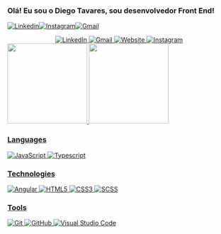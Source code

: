 ### Olá! Eu sou o Diego Tavares, sou desenvolvedor Front End!

[![Linkedin](https://img.shields.io/badge/LinkedIn-0077B5?style=for-the-badge&logo=linkedin&logoColor=whit)](https://www.linkedin.com/in/diego-tavares-09227518b/)[![Instagram](https://img.shields.io/badge/Instagram-E4405F?style=for-the-badge&logo=instagram&logoColor=white)](https://www.instagram.com/diego.tavares.m/)[![Gmail](https://img.shields.io/badge/Gmail-D14836?style=for-the-badge&logo=gmail&logoColor=white)](https://mail.google.com/mail/u/0/#inbox?compose=CllgCJvlHdxnDdjxsTMxPfFbBsJBkSFwQdsxbnqpFGjWqnWqLMcvvwTsTDsvKsKlLTswfhNNbSB)

<div align="center">
  <a href='[https://linkedin.com/in/ruanportella](https://www.linkedin.com/in/diego-tavares-09227518b/)'>
  <img src='https://img.shields.io/badge/-LinkedIn-%230077B5?style=for-the-badge&logo=linkedin&logoColor=white' alt='LinkedIn'/>
  </a>
  <a href='[mailto:diegomelo437@gmail.com](https://www.instagram.com/diego.tavares.m/)'>
  <img src='https://img.shields.io/badge/-Gmail-%23333?style=for-the-badge&logo=gmail&logoColor=white' alt='Gmail'/>
  </a>
  <a href='https://diegotavares.dev'>
    <img src='https://img.shields.io/badge/website-000000?style=for-the-badge&logo=About.me&logoColor=white' alt='Website'>
  </a>
  <a href='https://diegotavares.dev'>
    <img src='https://img.shields.io/badge/website-000000?style=for-the-badge&logo=About.me&logoColor=white' alt='Instagram'>
  </a>
</div>

<div>
  <a href="https://github.com/CodaxiKing">
  <img height="180em" src="https://github-readme-stats.vercel.app/api?username=CodaxiKing&show_icons=true&theme=blue-green&include_all_commits=true&count_private=true"/>
  <img height="180em" src="https://github-readme-stats.vercel.app/api/top-langs/?username=CodaxiKing&layout=compact&langs_count=7&theme=blue-green"/>
</div>

### Languages

![JavaScript](https://img.shields.io/badge/-JavaScript-000?&logo=JavaScript)
![Typescript](https://img.shields.io/badge/-Typescript-000?&logo=Typescript)

### Technologies

![Angular](https://img.shields.io/badge/-Angular-000?&logo=Angular)
![HTML5](https://img.shields.io/badge/-HTML5-000?&logo=HTML5)
![CSS3](https://img.shields.io/badge/-CSS3-000?&logo=CSS3&logoColor=1572B6)
![SCSS](https://img.shields.io/badge/Sass-000?&sass&logo=sass)


### Tools

![Git](https://img.shields.io/badge/-Git-000?style=flat&logo=git)
![GitHub](https://img.shields.io/badge/-GitHub-000?style=flat&logo=github)
![Visual Studio Code](https://img.shields.io/badge/-Visual%20Studio%20Code-000?style=flat&logo=visual-studio-code&logoColor=007ACC)
